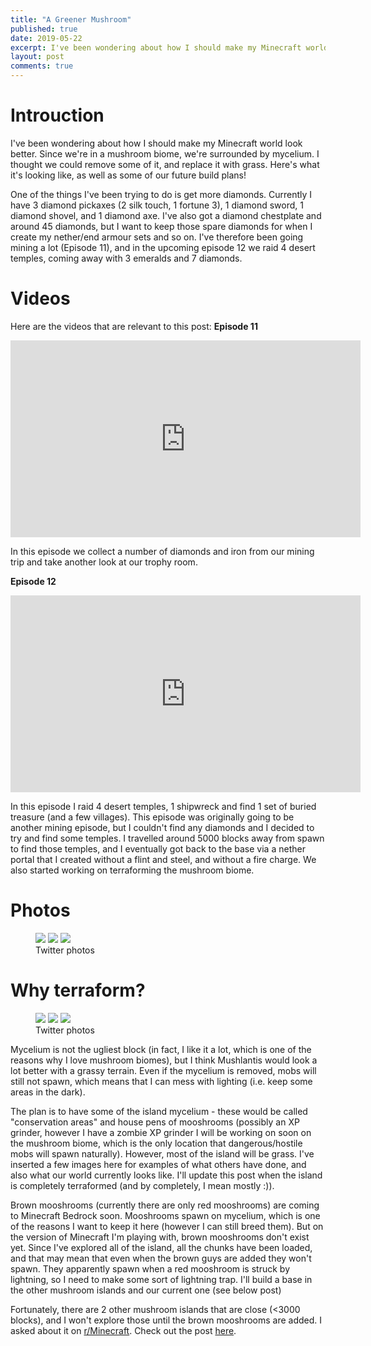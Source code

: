 ```yaml
---
title: "A Greener Mushroom"
published: true
date: 2019-05-22
excerpt: I've been wondering about how I should make my Minecraft world look better. Since we're in a mushroom biome, we're surrounded by mycelium. I thought we could remove some of it, and replace it with grass. Here's what it's looking like, as well as some of our future build plans!
layout: post
comments: true
---
```


# Introuction
I've been wondering about how I should make my Minecraft world look better. Since we're in a mushroom biome, we're surrounded by mycelium. I thought we could remove some of it, and replace it with grass. Here's what it's looking like, as well as some of our future build plans!

One of the things I've been trying to do is get more diamonds. Currently I have 3 diamond pickaxes (2 silk touch, 1 fortune 3), 1 diamond sword, 1 diamond shovel, and 1 diamond axe. I've also got a diamond chestplate and around 45 diamonds, but I want to keep those spare diamonds for when I create my nether/end armour sets and so on. I've therefore been going mining a lot (Episode 11), and in the upcoming episode 12 we raid 4 desert temples, coming away with 3 emeralds and 7 diamonds.

# Videos
Here are the videos that are relevant to this post:
__Episode 11__
<iframe width="560" height="315" src="https://www.youtube.com/embed/3Uvw_byWZ_o" frameborder="0" allow="accelerometer; autoplay; encrypted-media; gyroscope; picture-in-picture" allowfullscreen></iframe>

In this episode we collect a number of diamonds and iron from our mining trip and take another look at our trophy room.

__Episode 12__
<iframe width="560" height="315" src="https://www.youtube.com/embed/EnhsAqMLe-4" frameborder="0" allow="accelerometer; autoplay; encrypted-media; gyroscope; picture-in-picture" allowfullscreen></iframe>

In this episode I raid 4 desert temples, 1 shipwreck and find 1 set of buried treasure (and a few villages). This episode was originally going to be another mining episode, but I couldn't find any diamonds and I decided to try and find some temples. I travelled around 5000 blocks away from spawn to find those temples, and I eventually got back to the base via a nether portal that I created without a flint and steel, and without a fire charge. We also started working on terraforming the mushroom biome.

# Photos
<figure class="third">
	<img src="https://pbs.twimg.com/media/D7Nlx1oVsAAM4a2.jpg">
	<img src="https://pbs.twimg.com/media/D7Nlx0zU8AAVK71.jpg">
	<img src="https://pbs.twimg.com/media/D7Nlx04UIAA84yN.jpg">
	<figcaption>Twitter photos</figcaption>
</figure>

# Why terraform?
<figure class="third">
	<img src="https://pbs.twimg.com/media/D7Nlx1oVsAAM4a2.jpg">
	<img src="https://pbs.twimg.com/media/D7Nlx0zU8AAVK71.jpg">
	<img src="https://i.ytimg.com/vi/HEQVWgdRb88/maxresdefault.jpg">
	<figcaption>Twitter photos</figcaption>
</figure>

Mycelium is not the ugliest block (in fact, I like it a lot, which is one of the reasons why I love mushroom biomes), but I think Mushlantis would look a lot better with a grassy terrain. Even if the mycelium is removed, mobs will still not spawn, which means that I can mess with lighting (i.e. keep some areas in the dark).

The plan is to have some of the island mycelium - these would be called "conservation areas" and house pens of mooshrooms (possibly an XP grinder, however I have a zombie XP grinder I will be working on soon on the mushroom biome, which is the only location that dangerous/hostile mobs will spawn naturally). However, most of the island will be grass. I've inserted a few images here for examples of what others have done, and also what our world currently looks like. I'll update this post when the island is completely terraformed (and by completely, I mean mostly :)).

Brown mooshrooms (currently there are only red mooshrooms) are coming to Minecraft Bedrock soon. Mooshrooms spawn on mycelium, which is one of the reasons I want to keep it here (however I can still breed them). But on the version of Minecraft I'm playing with, brown mooshrooms don't exist yet. Since I've explored all of the island, all the chunks have been loaded, and that may mean that even when the brown guys are added they won't spawn. They apparently spawn when a red mooshroom is struck by lightning, so I need to make some sort of lightning trap. I'll build a base in the other mushroom islands and our current one (see below post)

Fortunately, there are 2 other mushroom islands that are close (<3000 blocks), and I won't explore those until the brown mooshrooms are added. I asked about it on [r/Minecraft](http://reddit.com/r/minecraft). Check out the post [here](http://reddit.com/u/LimoDroid).
